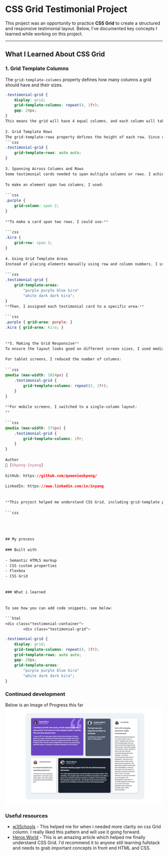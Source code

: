 # CSS Grid Testimonial Project  

This project was an opportunity to practice **CSS Grid** to create a structured and responsive testimonial layout. Below, I’ve documented key concepts I learned while working on this project.  

---

## What I Learned About CSS Grid  

### 1. Grid Template Columns  

The `grid-template-columns` property defines how many columns a grid should have and their sizes.  

```css
.testimonial-grid {
    display: grid;
    grid-template-columns: repeat(4, 1fr);
    gap: 20px;
}
This means the grid will have 4 equal columns, and each column will take up an equal portion of the available space.

2. Grid Template Rows
The grid-template-rows property defines the height of each row. Since content height varies, I used auto to allow the rows to expand dynamically.
```css
.testimonial-grid {
    grid-template-rows: auto auto;
}

3. Spanning Across Columns and Rows
Some testimonial cards needed to span multiple columns or rows. I achieved this using grid-column and grid-row.

To make an element span two columns, I used:

```css
.purple {
    grid-column: span 2;
}

**To make a card span two rows, I could use:**

```css
.kira {
    grid-row: span 2;
}

4. Using Grid Template Areas
Instead of placing elements manually using row and column numbers, I used grid-template-areas to make the layout more readable.

```css
.testimonial-grid {
    grid-template-areas: 
        "purple purple blue kira"
        "white dark dark kira";
}
**Then, I assigned each testimonial card to a specific area:**

```css
.purple { grid-area: purple; }
.kira { grid-area: kira; }


**5. Making the Grid Responsive**
To ensure the layout looks good on different screen sizes, I used media queries.

For tablet screens, I reduced the number of columns:

```css
@media (max-width: 1024px) {
    .testimonial-grid {
        grid-template-columns: repeat(2, 1fr);
    }
}

**For mobile screens, I switched to a single-column layout:
**

```css
@media (max-width: 375px) {
    .testimonial-grid {
        grid-template-columns: 1fr;
    }
}

Author
👤 [Ukpong-Inyang]

GitHub: https://github.com/queenieukpong/

LinkedIn: https://www.linkedin.com/in/inyang


**This project helped me understand CSS Grid, including grid-template properties, spanning elements, and responsive design. Now, I feel more confident in structuring layouts using CSS Grid!**

```css




## My process

### Built with

- Semantic HTML5 markup
- CSS custom properties
- Flexbox
- CSS Grid


### What i learned


To see how you can add code snippets, see below:

```html
<div class="testimonial-container">
        <div class="testimonial-grid">
```

```css
.testimonial-grid {
    display: grid;
    grid-template-columns: repeat(4, 1fr);
    grid-template-rows: auto auto;
    gap: 20px;
    grid-template-areas: 
        "purple purple blue kira"
        "white dark dark kira";
}
```


### Continued development

Below is an Image of Progress this far
![Testimonial Grid Screenshot](/images/css-testimonial-grid.png)


### Useful resources

- [w3Schools](https://www.w3schools.com/css/) - This helped me for when i needed more clarity on css Grid column. I really liked this pattern and will use it going forward.
- [Heros World](https://www.herosworld.org) - This is an amazing article which helped me finally understand CSS Grid. I'd recommend it to anyone still learning fullstack and needs to grab important concepts in front end HTML and CSS.
